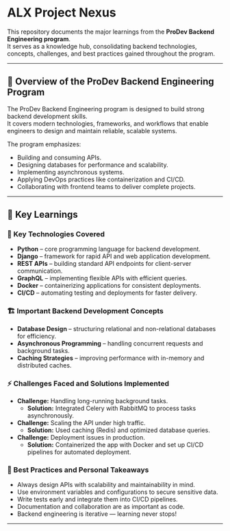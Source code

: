 # ALX Project Nexus  

This repository documents the major learnings from the **ProDev Backend Engineering program**.  
It serves as a knowledge hub, consolidating backend technologies, concepts, challenges, and best practices gained throughout the program.  

---

## 📌 Overview of the ProDev Backend Engineering Program  

The ProDev Backend Engineering program is designed to build strong backend development skills.  
It covers modern technologies, frameworks, and workflows that enable engineers to design and maintain reliable, scalable systems.  

The program emphasizes:  
- Building and consuming APIs.  
- Designing databases for performance and scalability.  
- Implementing asynchronous systems.  
- Applying DevOps practices like containerization and CI/CD.  
- Collaborating with frontend teams to deliver complete projects.  

---

## 🚀 Key Learnings  

### 🔑 Key Technologies Covered  
- **Python** – core programming language for backend development.  
- **Django** – framework for rapid API and web application development.  
- **REST APIs** – building standard API endpoints for client-server communication.  
- **GraphQL** – implementing flexible APIs with efficient queries.  
- **Docker** – containerizing applications for consistent deployments.  
- **CI/CD** – automating testing and deployments for faster delivery.  

### 🏗️ Important Backend Development Concepts  
- **Database Design** – structuring relational and non-relational databases for efficiency.  
- **Asynchronous Programming** – handling concurrent requests and background tasks.  
- **Caching Strategies** – improving performance with in-memory and distributed caches.  

### ⚡ Challenges Faced and Solutions Implemented  
- **Challenge:** Handling long-running background tasks.  
  - **Solution:** Integrated Celery with RabbitMQ to process tasks asynchronously.  
- **Challenge:** Scaling the API under high traffic.  
  - **Solution:** Used caching (Redis) and optimized database queries.  
- **Challenge:** Deployment issues in production.  
  - **Solution:** Containerized the app with Docker and set up CI/CD pipelines for automated deployment.  

### 🌟 Best Practices and Personal Takeaways  
- Always design APIs with scalability and maintainability in mind.  
- Use environment variables and configurations to secure sensitive data.  
- Write tests early and integrate them into CI/CD pipelines.  
- Documentation and collaboration are as important as code.  
- Backend engineering is iterative — learning never stops!  

---

